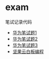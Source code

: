 # exam

笔试记录代码

- [华为笔试题1](./hw_one.py)
- [华为笔试题2](./hw_two.py)
- [华为笔试题3](./hw_three.py)
- [坚果云白板编程](./find_common.c)

